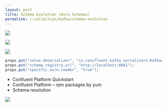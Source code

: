 ```yaml
---
layout: post
title: Schema Evolution (Avro Schemas)
permalink: /:collection/kafka/schema-evolution
---
```


![]({{site.cdn}}/kafka/schema-evolution.png)

![]({{site.cdn}}/kafka/avro-overview.png)

![]({{site.cdn}}/kafka/avro-serialization.png)

```java
props.put("value.deserializer", "io.consfluent.kafka.serializers.KafkaAvroDeserializer");
props.put("schema.registry.url", "http://localhost:8081");
props.put("specific.avro.reader", "true");
```

-	Confluent Platform Quickstart
-	Confluent Platform – rpm packages by yum
-	Schema resolution

![]({{site.cdn}}/kafka/confluent-platform.png)
